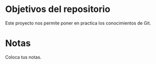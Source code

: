 # Objetivos del repositorio

Este proyecto nos permite poner en practica los conocimientos de Git.

# Notas

Coloca tus notas.
